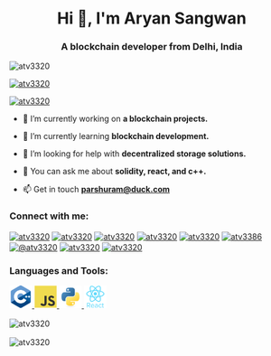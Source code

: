 <h1 align="center">Hi 👋, I'm Aryan Sangwan</h1>
<h3 align="center">A blockchain developer from Delhi, India</h3>

<p align="left"> <img src="https://komarev.com/ghpvc/?username=atv3320&label=Profile%20views&color=0e75b6&style=flat" alt="atv3320" /> </p>

<p align="left"> <a href="https://github.com/ryo-ma/github-profile-trophy"><img src="https://github-profile-trophy.vercel.app/?username=atv3320" alt="atv3320" /></a> </p>

<p align="left"> <a href="https://twitter.com/atv3320" target="blank"><img src="https://img.shields.io/twitter/follow/atv3320?logo=twitter&style=for-the-badge" alt="atv3320" /></a> </p>

- 🔭 I’m currently working on **a blockchain projects.**

- 🌱 I’m currently learning **blockchain development.**

- 🤝 I’m looking for help with **decentralized storage solutions.**

- 💬 You can ask me about **solidity, react, and c++.**

- 📫 Get in touch **parshuram@duck.com**

<h3 align="left">Connect with me:</h3>
<p align="left">
<a href="https://codepen.io/atv3320" target="blank"><img align="center" src="https://raw.githubusercontent.com/rahuldkjain/github-profile-readme-generator/master/src/images/icons/Social/codepen.svg" alt="atv3320" height="30" width="40" /></a>
<a href="https://twitter.com/atv3320" target="blank"><img align="center" src="https://raw.githubusercontent.com/rahuldkjain/github-profile-readme-generator/master/src/images/icons/Social/twitter.svg" alt="atv3320" height="30" width="40" /></a>
<a href="https://linkedin.com/in/atv3320" target="blank"><img align="center" src="https://raw.githubusercontent.com/rahuldkjain/github-profile-readme-generator/master/src/images/icons/Social/linked-in-alt.svg" alt="atv3320" height="30" width="40" /></a>
<a href="https://stackoverflow.com/users/atv3320" target="blank"><img align="center" src="https://raw.githubusercontent.com/rahuldkjain/github-profile-readme-generator/master/src/images/icons/Social/stack-overflow.svg" alt="atv3320" height="30" width="40" /></a>
<a href="https://fb.com/atv3320" target="blank"><img align="center" src="https://raw.githubusercontent.com/rahuldkjain/github-profile-readme-generator/master/src/images/icons/Social/facebook.svg" alt="atv3320" height="30" width="40" /></a>
<a href="https://instagram.com/atv3386" target="blank"><img align="center" src="https://raw.githubusercontent.com/rahuldkjain/github-profile-readme-generator/master/src/images/icons/Social/instagram.svg" alt="atv3386" height="30" width="40" /></a>
<a href="https://medium.com/@atv3320" target="blank"><img align="center" src="https://raw.githubusercontent.com/rahuldkjain/github-profile-readme-generator/master/src/images/icons/Social/medium.svg" alt="@atv3320" height="30" width="40" /></a>
<a href="https://www.youtube.com/c/atv3320" target="blank"><img align="center" src="https://raw.githubusercontent.com/rahuldkjain/github-profile-readme-generator/master/src/images/icons/Social/youtube.svg" alt="atv3320" height="30" width="40" /></a>
<a href="https://www.codechef.com/users/atv3320" target="blank"><img align="center" src="https://cdn.jsdelivr.net/npm/simple-icons@3.1.0/icons/codechef.svg" alt="atv3320" height="30" width="40" /></a>
</p>

<h3 align="left">Languages and Tools:</h3>
<p align="left"> <a href="https://www.w3schools.com/cpp/" target="_blank"> <img src="https://raw.githubusercontent.com/devicons/devicon/master/icons/cplusplus/cplusplus-original.svg" alt="cplusplus" width="40" height="40"/> </a> <a href="https://developer.mozilla.org/en-US/docs/Web/JavaScript" target="_blank"> <img src="https://raw.githubusercontent.com/devicons/devicon/master/icons/javascript/javascript-original.svg" alt="javascript" width="40" height="40"/> </a> <a href="https://www.python.org" target="_blank"> <img src="https://raw.githubusercontent.com/devicons/devicon/master/icons/python/python-original.svg" alt="python" width="40" height="40"/> </a> <a href="https://reactjs.org/" target="_blank"> <img src="https://raw.githubusercontent.com/devicons/devicon/master/icons/react/react-original-wordmark.svg" alt="react" width="40" height="40"/> </a> </p>

<p><img align="center" src="https://github-readme-stats.vercel.app/api/top-langs?username=atv3320&show_icons=true&locale=en&layout=compact" alt="atv3320" /></p>

<p><img align="center" src="https://github-readme-streak-stats.herokuapp.com/?user=atv3320&" alt="atv3320" /></p>
